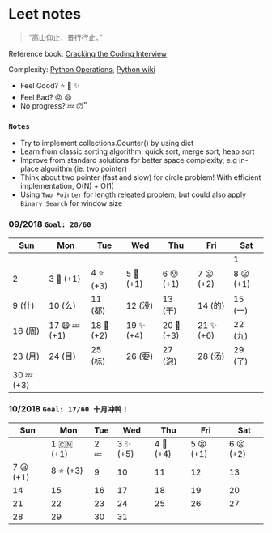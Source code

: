 # Leet notes
> “高山仰止，景行行止。”

Reference book: [Cracking the Coding Interview](http://www.hawstein.com/posts/ctci-solutions-contents.html)

Complexity: [Python Operations](https://www.ics.uci.edu/~pattis/ICS-33/lectures/complexitypython.txt), [Python wiki](https://wiki.python.org/moin/TimeComplexity)

- Feel Good? :star: :star2: :sparkles:
- Feel Bad?  :worried: :frowning:
- No progress?   :zzz: :sleeping:


### `Notes`
- Try to implement collections.Counter() by using dict
- Learn from classic sorting algorithm: quick sort, merge sort, heap sort
- Improve from standard solutions for better space complexity, e.g in-place algorithm (ie. two pointer)
- Think about two pointer (fast and slow) for circle problem! With efficient implementation, O(N) + O(1)
- Using `Two Pointer` for length releated problem, but could also apply `Binary Search` for window size



### 09/2018 `Goal: 28/60` 

| Sun | Mon | Tue | Wed | Thu | Fri | Sat |
|-----|-----|-----|-----|-----|-----|-----|
|     |     |     |     |     |     |  1  |
|  2  |  3 :triangular_flag_on_post: (+1) |  4 :star: (+3) |  5 :shit: (+1) |  6 :worried: (+1) |  7 :frowning: (+2) |  8 :frowning: (+1) |
|  9 (什) | 10 (么)  | 11 (都) | 12 (没) | 13 (干) | 14 (的) | 15 (一) |
| 16 (周) | 17 :mask: :zzz: (+1) | 18 :star2: (+2)  | 19 :sparkles: (+4) | 20 :star2: (+3) | 21 :sparkles: (+6) | 22 (九)  |
| 23 (月) | 24 (目) | 25 (标)  | 26 (要) | 27 (泡) | 28 (汤) | 29 (了) |
| 30 :zzz: (+3) | 


### 10/2018 `Goal: 17/60 十月冲鸭！`
| Sun | Mon | Tue | Wed | Thu | Fri | Sat |
|-----|-----|-----|-----|-----|-----|-----|
|     |  1 :cn: (+1) |  2 :zzz: |  3 :sparkles: (+5) |  4 :star2: (+4) |  5 :frowning: (+1) |  6 :frowning: (+2) |
|  7 :frowning: (+1) |  8 :star: (+3) |  9  | 10  | 11  | 12  | 13  |
| 14  | 15  | 16  | 17  | 18  | 19  | 20  |
| 21  | 22  | 23  | 24  | 25  | 26  | 27  |
| 28  | 29  | 30  | 31  | 



